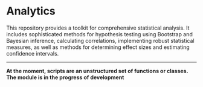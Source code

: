 # Analytics
This repository provides a toolkit for comprehensive statistical analysis. It includes sophisticated methods for hypothesis testing using Bootstrap and Bayesian inference, calculating correlations, implementing robust statistical measures, as well as methods for determining effect sizes and estimating confidence intervals.

---
**At the moment, scripts are an unstructured set of functions or classes. The module is in the progress of development**
